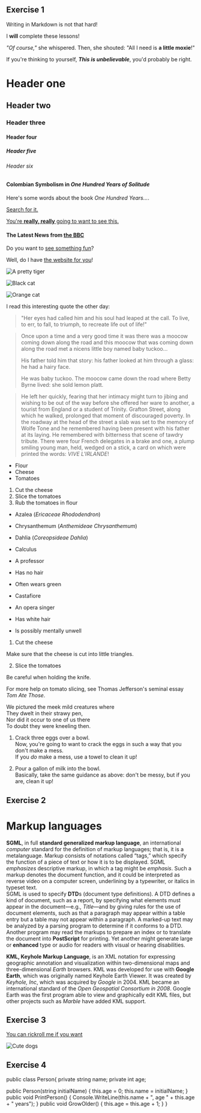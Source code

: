 ## Exercise 1

Writing in Markdown is not that hard!

I **will** complete these lessons!

_"Of course,"_ she whispered. Then, she shouted: "All I need is **a little moxie**!"

If you're thinking to yourself, _**This is unbelievable**_, you'd probably be right.

# Header one
## Header two
### Header three
#### Header four
##### Header five
###### Header six

#### Colombian Symbolism in _One Hundred Years of Solitude_

Here's some words about the book _One Hundred Years..._.

[Search for it.](www.google.com)

[You're **really, really** going to want to see this.](www.dailykitten.com)

#### The Latest News from [the BBC](www.bbc.com/news)

Do you want to [see something fun][a fun place]?

Well, do I have [the website for you][another fun place]!

[a fun place]: www.zombo.com
[another fun place]: www.stumbleupon.com

![A pretty tiger](https://upload.wikimedia.org/wikipedia/commons/5/56/Tiger.50.jpg)

![Black cat][Black]

![Orange cat][Orange]

[Black]: https://upload.wikimedia.org/wikipedia/commons/a/a3/81_INF_DIV_SSI.jpg

[Orange]: http://icons.iconarchive.com/icons/google/noto-emoji-animals-nature/256/22221-cat-icon.png

I read this interesting quote the other day:

> "Her eyes had called him and his soul had leaped at the call. To live, to err, to fall, to triumph, to recreate life out of life!"

>Once upon a time and a very good time it was there was a moocow coming down along the road and this moocow that was coming down along the road met a nicens little boy named baby tuckoo...
>
>His father told him that story: his father looked at him through a glass: he had a hairy face.
>
>He was baby tuckoo. The moocow came down the road where Betty Byrne lived: she sold lemon platt.

>He left her quickly, fearing that her intimacy might turn to jibing and wishing to be out of the way before she offered her ware to another, a tourist from England or a student of Trinity. Grafton Street, along which he walked, prolonged that moment of discouraged poverty. In the roadway at the head of the street a slab was set to the memory of Wolfe Tone and he remembered having been present with his father at its laying. He remembered with bitterness that scene of tawdry tribute. There were four French delegates in a brake and one, a plump smiling young man, held, wedged on a stick, a card on which were printed the words: _VIVE L'IRLANDE_!

* Flour
* Cheese
* Tomatoes

1. Cut the cheese
2. Slice the tomatoes
3. Rub the tomatoes in flour

* Azalea (_Ericaceae Rhododendron_)
* Chrysanthemum (_Anthemideae Chrysanthemum_)
* Dahlia (_Coreopsideae Dahlia_)

* Calculus
 * A professor
 * Has no hair
 * Often wears green
* Castafiore
 * An opera singer
 * Has white hair
 * Is possibly mentally unwell

1. Cut the cheese

 Make sure that the cheese is cut into little triangles.

2. Slice the tomatoes

 Be careful when holding the knife.

 For more help on tomato slicing, see Thomas Jefferson's seminal essay _Tom Ate Those_.

We pictured the meek mild creatures where  
They dwelt in their strawy pen,  
Nor did it occur to one of us there  
To doubt they were kneeling then.  

1. Crack three eggs over a bowl.  
Now, you're going to want to crack the eggs in such a way that you don't make a mess.  
If you _do_ make a mess, use a towel to clean it up!

2. Pour a gallon of milk into the bowl.  
Basically, take the same guidance as above: don't be messy, but if you are, clean it up!

## Exercise 2

# Markup languages

**SGML**, in full **standard generalized markup language**, an international _computer_ standard for the definition of markup languages; that is, it is a metalanguage. Markup consists of notations called “tags,” which specify the function of a piece of text or how it is to be displayed. SGML _emphasizes_ descriptive markup, in which a tag might be _emphasis_. Such a markup denotes the document function, and it could be interpreted as reverse video on a computer screen, underlining by a typewriter, or italics in typeset text.  
SGML is used to specify **DTD**s (document type definitions). A DTD defines a kind of document, such as a report, by specifying what elements must appear in the document—e.g., _Title_—and by giving rules for the use of document elements, such as that a paragraph may appear within a table entry but a table may not appear within a paragraph. A marked-up text may be analyzed by a parsing program to determine if it conforms to a DTD. Another program may read the markups to prepare an index or to translate the document into **PostScript** for printing. Yet another might generate large or **enhanced** type or audio for readers with visual or hearing disabilities.

**KML, Keyhole Markup Language**, is an XML notation for expressing geographic annotation and visualization within two-dimensional maps and three-dimensional _Earth_ browsers. KML was developed for use with **Google Earth**, which was originally named Keyhole Earth Viewer. It was created by _Keyhole, Inc_, which was acquired by _Google_ in 2004. KML became an international standard of the _Open Geospatial Consortium in 2008_. Google Earth was the first program able to view and graphically edit KML files, but other projects such as _Marble_ have added KML support.

## Exercise 3

[You can rickroll me if you want](https://www.youtube.com/watch?v=IhXWil0kcTo)

![Cute dogs](https://paradepets.com/.image/c_limit%2Ccs_srgb%2Cq_auto:good%2Cw_693/MTkxMzY1Nzg4NDEyMjI1MTIy/samoyed.webp)

## Exercise 4

public class Person{
  private string name;
  private int age;

  public Person(string initialName)
  {
    this.age = 0;
    this.name = initialName;
  }
  public void PrintPerson()
  {
    Console.WriteLine(this.name + ", age " + this.age + " years");
  }
  public void GrowOlder()
  {
    this.age = this.age + 1;
  }
}

